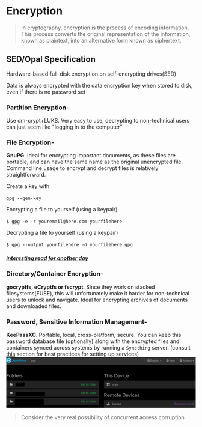 # Encryption

> In cryptography, encryption is the process of encoding information. This process converts the original representation of the information, known as plaintext, into an alternative form known as ciphertext.

## SED/Opal Specification

Hardware-based full-disk encryption on self-encrypting drives(SED)

Data is always encrypted with the data encryption key when stored to disk, even if there is no password set

### Partition Encryption-

Use dm-crypt+LUKS. Very easy to use, decrypting to non-technical users can just seem like "logging in to the computer"

### File Encryption-

**GnuPG**. Ideal for encrypting important documents, as these files are portable, and can have the same name as the original unencrypted file. Command line usage to encrypt and decrypt files is relatively straightforward.

Create a key with

`gpg --gen-key`

Encrypting a file to yourself (using a keypair)

`$ gpg -e -r youremail@here.com yourfilehere`

Decrypting a file to yourself (using a keypair)

`$ gpg --output yourfilehere -d yourfilehere.gpg`

##### [interesting read for another day](https://www.philzimmermann.com/EN/essays/WhyIWrotePGP.html)

### Directory/Container Encryption-

**gocryptfs, eCryptfs or fscrypt**. Since they work on stacked filesystems(FUSE), this will unfortunately make it harder for non-technical users to unlock and navigate.
Ideal for encrypting archives of documents and downloaded files.

### Password, Sensitive Information Management-

**KeePassXC**. Portable, local, cross-platform, secure. You can keep this password database file (optionally) along with the encrypted files and containers synced across systems by running a `Syncthing` server. (consult [this](#setting-up-needed-services) section for best practices for setting up services)
![](syncthing.png)

> Consider the very real possibility of concurrent access corruption

<!-- FUTURE
data in use
data in motion (setting HTTPS-only)
DNSSEC OCSP
VPN
NTPsec -->
